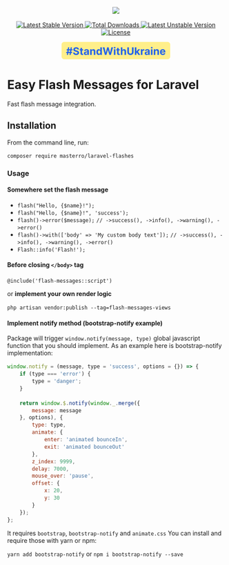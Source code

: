 <p align="center">
    <img src="https://raw.githubusercontent.com/laravel/art/master/logo-lockup/5%20SVG/2%20CMYK/1%20Full%20Color/laravel-logolockup-cmyk-red.svg">
</p>

<p align="center">
    <a href="https://packagist.org/packages/masterro/laravel-flashes">
        <img src="https://poser.pugx.org/masterro/laravel-flashes/v/stable" alt="Latest Stable Version">
    </a>
    <a href="https://packagist.org/packages/masterro/laravel-flashes">
        <img src="https://poser.pugx.org/masterro/laravel-flashes/downloads" alt="Total Downloads">
    </a>
    <a href="https://packagist.org/packages/masterro/laravel-flashes">
        <img src="https://poser.pugx.org/masterro/laravel-flashes/v/unstable" alt="Latest Unstable Version">
    </a>
    <a href="https://github.com/MasterRO94/laravel-flashes/blob/master/LICENSE">
        <img src="https://poser.pugx.org/masterro/laravel-flashes/license" alt="License">
    </a>
</p>

<p align="center">
    <a href="https://github.com/vshymanskyy/StandWithUkraine/blob/main/docs/README.md">
        <img src="https://raw.githubusercontent.com/vshymanskyy/StandWithUkraine/main/badges/StandWithUkraine.svg" alt="StandWithUkraine">
    </a>
</p>

# Easy Flash Messages for Laravel
Fast flash message integration.


## Installation

From the command line, run:

```
composer require masterro/laravel-flashes
```

### Usage

#### Somewhere set the flash message 
- `flash("Hello, {$name}!");`
- `flash("Hello, {$name}!", 'success');`
- `flash()->error($message);` `// ->success(), ->info(), ->warning(), ->error()`
- `flash()->with(['body' => 'My custom body text']);` `// ->success(), ->info(), ->warning(), ->error()`
- `Flash::info('Flash!');`

#### Before closing `</body>` tag
`@include('flash-messages::script')`

or **implement your own render logic**

`php artisan vendor:publish --tag=flash-messages-views`

#### Implement notify method (bootstrap-notify example)
Package will trigger `window.notify(message, type)` global javascript function that you should implement. As an example here is bootstrap-notify implementation: 
```javascript
window.notify = (message, type = 'success', options = {}) => {
    if (type === 'error') {
        type = 'danger';
    }

    return window.$.notify(window._.merge({
        message: message
    }, options), {
        type: type,
        animate: {
            enter: 'animated bounceIn',
            exit: 'animated bounceOut'
        },
        z_index: 9999,
        delay: 7000,
        mouse_over: 'pause',
        offset: {
            x: 20,
            y: 30
        }
    });
};
```

It requires `bootstrap`, `bootstrap-notify` and `animate.css`
You can install and require those with yarn or npm:

`yarn add bootstrap-notify` or `npm i bootstrap-notify --save`
